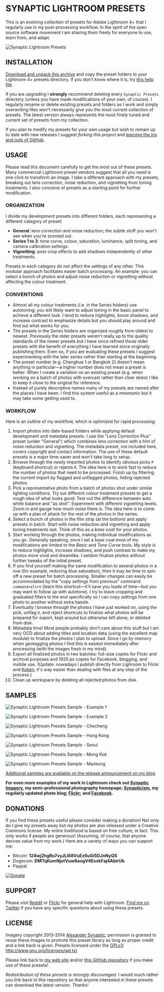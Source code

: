 # SYNAPTIC LIGHTROOM PRESETS

This is an evolving collection of presets for Adobe Lightroom 4+ that I regularly use in my post-processing workflow. In the spirit of the open source software movement I am sharing them freely for everyone to use, learn from, and adapt.

![Synaptic Lightroom Presets](/Samples/synaptic-lightroom-presets-banner "Synaptic Lightroom Presets")

## INSTALLATION

[Download and unpack this archive](https://github.com/synapticism/synaptic-lightroom-presets/archive/master.zip) and copy the preset folders to your Lightroom 4+ presets directory. If you don't know where it is, try [this help file](http://helpx.adobe.com/lightroom/kb/preference-file-locations-lightroom-4.html).

If you are upgrading I **strongly** recommend deleting every `Synaptic Presets` directory (unless you have made modifications of your own, of course). I regularly rename or delete existing presets and folders as I work and simply overwriting files won't necessarily give you the most current collection of presets. The latest version always represents the most finely tuned and current set of presets from my collection.

If you plan to modify my presets for your own usage but wish to remain up to date with new releases I suggest *forking this project* and [learning the ins and outs of GitHub](https://try.github.io).

## USAGE

Please read this document carefully to get the most out of these presets. Many commercial Lightroom preset vendors suggest that all you need is one click to transform an image. I take a different approach with my presets, breaking out lens correction, noise reduction, and vignetting from toning treatments. I also conceive of presets as a *starting point* for further modification.

### ORGANIZATION

I divide my development presets into different folders, each representing a different category of preset:

* **General**: lens correction and noise reduction; the subtle stuff you won't see when you're zoomed out.
* **Series 1 to 3**: tone curve, colour, saturation, luminance, split toning, and camera calibration settings.
* **Vignetting**: post-crop effects to add shadows independently of other treatments.

Presets in each category do not affect the settings of any other. This modular approach facilitates easier batch processing. An example: you can select a bunch of photos and adjust noise reduction or vignetting without affecting the colour treatment.

### CONVENTIONS

* Almost all my colour treatments (i.e. in the Series folders) use autotoning; you will likely want to adjust toning in the basic panel to achieve a different look. I tend to reduce highlights, boost shadows, and increase contrast to emphasize details but you should play around and find out what works for you.
* The presets in the Series folders are organized roughly from oldest to newest. Previously the older presets weren't really up to the quality standards of the newer presets but I have since refined those older presets with the benefit of everything I have learned since originally publishing them. Even so, if you are evaluating these presets I suggest experimenting with the later series rather than starting at the beginning.
* The preset number (e.g. Changhua 1 or Bangkok 2) doesn't mean anything in particular—a higher number does not mean a preset is better. When I create a variation on an existing preset (e.g. when working on a batch of photos with overcast rather than clear skies) I like to keep it close to the original for reference.
* Instead of purely descriptive names many of my presets are named after the places I have been. I find this system useful as a mnemonic but it may take some getting used to.

### WORKFLOW

Here is an outline of my workflow, which is optimized for rapid processing:

1. Import photos into date-based folders while applying default development and metadata presets. I use the "Lens Correction Plus" preset (under "General") which combines lens correction with a hint of noise reduction and vignetting. The metadata preset, not included here, covers copyright and contact information. The use of these default presets is a major time-saver and won't take long to setup.
2. Browse through the newly imported photos to identify *obvious* picks `P` (keyboard shortcut) or rejects `R`. The idea here is to work fast to reduce the number of photos that need to be processed. Finish up by filtering the current import by flagged and unflagged photos, hiding rejected photos.
3. Pick a representative photo from a batch of photos shot under similar lighting conditions. Try out different colour treatment presets to get a rough idea of what looks good. Test out the difference between auto white balance and "as shot". Experiment with different vignetting levels. Zoom in and gauge how much noise there is. The idea here is to come up with a plan of attack for the rest of the photos in the series.
4. Select a bunch of photos in the film strip (at the bottom) and apply presets in batch. Start with noise reduction and vignetting and apply toning treatments last. Think of this as a *base coat* for your photos.
5. Start working through the photos, making individual modifications as you go. Generally speaking, once I set a base coat most of my modifications are limited to the *Basic* and *Tone Curve* tools. My style is to reduce highlights, increase shadows, and push contrast to make my photos more vivid and dreamlike. I seldom finalize photos without further tweaks of the initial preset.
6. If you find yourself making the same modification to several photos in a row (for example, reducing blue saturation), then it may be time to spin off a new preset for batch processing. Smaller changes can easily be accommodated by the "copy settings from previous" command `command+alt+V` (learn this shortcut—it'll save you loads of time—but you may want to follow up with autotone). I try to leave cropping and graduated filters to the end specifically so I can copy settings from one photo to another without extra hassle.
7. Eventually I browse through the photos I have just worked on, using the pick, unflag `U`, and reject shortcuts to finalize what photos will be prepared for export, kept around but otherwise left alone, or deleted from disk.
8. Metadata time! Most people probably don't care about this stuff but I am very OCD about adding titles and location data (using the excellent map module) to finalize the photos I plan to upload. Since I go by memory when geotagging photos I find this is easiest immediately after processing (with the images fresh in my mind).
9. Export all finalized photos in two batches: full-size copies for Flickr and archival purposes and 1920 px copies for Facebook, blogging, and mobile use. (Update: nowadays I publish directly from Lighroom to Flickr and [Koken](http://koken.me/); it's way easier than dealing with files at any step of the process.)
10. Clean up workspace by deleting all rejected photos from disk.

## SAMPLES

![Synaptic Lightroom Presets Sample - Example 1](/Samples/synaptic-lightroom-presets-example-1.png "Synaptic Lightroom Presets Sample - Example 1")

![Synaptic Lightroom Presets Sample - Example 2](/Samples/synaptic-lightroom-presets-example-2.png "Synaptic Lightroom Presets Sample - Example 2")

![Synaptic Lightroom Presets Sample - Checheng](/Samples/synaptic-lightroom-presets-sample-checheng.jpg "Synaptic Lightroom Presets Sample - Checheng")

![Synaptic Lightroom Presets Sample - Hong Kong](/Samples/synaptic-lightroom-presets-sample-hong-kong.jpg "Synaptic Lightroom Presets Sample - Hong Kong")

![Synaptic Lightroom Presets Sample - Seoul](/Samples/synaptic-lightroom-presets-sample-seoul.jpg "Synaptic Lightroom Presets Sample - Seoul")

![Synaptic Lightroom Presets Sample - Mong Kok](/Samples/synaptic-lightroom-presets-sample-mong-kok.jpg "Synaptic Lightroom Presets Sample - Mong Kok")

![Synaptic Lightroom Presets Sample - Maokong](/Samples/synaptic-lightroom-presets-sample-maokong.jpg "Synaptic Lightroom Presets Sample - Maokong")

[Additional samples are available on the release announcement on my blog](http://synapticism.com/synaptic-lightroom-presets-1).

**For even more examples of my work in Lightroom check out [Synaptic Imagery](http://synapticimagery.com), my semi-professional photography homepage; [Synapticism](http://synapticism.com/tag/photography), my regularly updated photo blog; [Flickr](http://www.flickr.com/photos/synapticism); and [Facebook](https://www.facebook.com/synaptic.imagery).**

## DONATIONS

If you find these presets useful please consider making a donation! Not only do I give my presets away but my photos are also released under a Creative Commons license. My entire livelihood is based on free culture, in fact. This only works if people are generous! (Assuming, of course, that anyone derives value from my work.) Here are a variety of ways you can support me:

* Bitcoin: **124wj2hgRo7vyJLi68VuEz6uGi5DJnNyQS**
* Dogecoin: **DMTqKumNjutVuw6aogV4EsxkFaj4AbirUb**
* Paypal:

[![Donate](https://www.paypalobjects.com/en_US/i/btn/btn_donate_LG.gif)](https://www.paypal.com/cgi-bin/webscr?cmd=_s-xclick&hosted_button_id=B5KKQP6YJ5PUJ)

## SUPPORT

Please visit [Reddit](http://www.reddit.com/r/Lightroom) or [Flickr](http://www.flickr.com/groups/adobe_lightroom/) for general help with Lightroom. [Find me on Twitter](https://twitter.com/Synapticism) if you have any specific questions about using these presets.

## LICENSE

Imagery copyright 2013-2014 [Alexander Synaptic](http://alexandersynaptic.com); permission is granted to reuse these images to promote this preset library as long as proper credit and a link back is given. Presets licensed under the [GPLv3](https://www.gnu.org/licenses/quick-guide-gplv3.html): http://www.gnu.org/licenses/gpl.txt

Please link back to [my web site](http://synapticism.com) and/or [this GitHub repository](https://github.com/synapticism/synaptic-lightroom-presets) if you make use of these presets!

*Redistribution of these presets is strongly discouraged.* I would much rather you link back to this repository so that anyone interested in these presets can download the latest version. *Thanks!*
